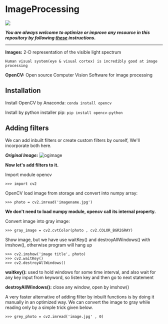 # ImageProcessing

![](https://miro.medium.com/max/1400/1*VeUwoUU7wb2T-NDciUuo7w.jpeg)


***You are always welcome to optimize or improve any resource in this repository by following [these](https://github.com/Aman9026/ImageProcessing/blob/master/CONTRIBUTING.md) instructions.***

---

**Images:** 2-D representation of the visible light spectrum
```
Human visual system(eye & visual cortex) is incredibly good at image processing
```
**OpenCV:** Open source Computer Vision Software for image processing

## Installation

Install OpenCV by Anaconda:
 ```conda install opencv```

Install by python installer pip:
 ```pip install opencv-python```

## Adding filters
We can add inbuilt filters or create custom filters by ourself, We'll incorporate both here.

***Original Image:***
![ogimage](https://github.com/Aman9026/ImageProcessing/blob/master/Data/Images/billu.jpeg)

**Now let's add filters to it.**

Import module opencv
```
>>> import cv2
```

OpenCV load image from storage and convert into numpy array:
```
>>> photo = cv2.imread('imagename.jpg')

```
**We don't need to load numpy module, opencv call its internal property.**

Convert image into gray image:

```>>> gray_image = cv2.cvtColor(photo , cv2.COLOR_BGR2GRAY)```

Show image, but we have use waitKey()  and destroyAllWindows() with imshow(), otherwise program will hang up

```
>>> cv2.imshow('image title', photo)
>>> cv2.waitKey()
>>> cv2.destroyAllWindows()
```

**waitkey():** used to hold windows for some time interval, and also wait for any key input from keyword, so listen key and then go to next statement

**destroyAllWindows():** close any window, open by imshow()

A very faster alternative of adding filter by inbuilt functions is by doing it manually in an optimized way. 
We can convert the image to gray while reading only by a simple trick given below.
```
>>> grey_photo = cv2.imread('image.jpg' , 0)

```
